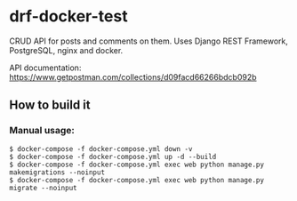 # drf-docker-test

CRUD API for posts and comments on them. 
Uses Django REST Framework, PostgreSQL, nginx and docker. 

API documentation: https://www.getpostman.com/collections/d09facd66266bdcb092b

## How to build it

### Manual usage:

```
$ docker-compose -f docker-compose.yml down -v
$ docker-compose -f docker-compose.yml up -d --build
$ docker-compose -f docker-compose.yml exec web python manage.py makemigrations --noinput
$ docker-compose -f docker-compose.yml exec web python manage.py migrate --noinput
```
